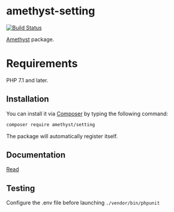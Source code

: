 # amethyst-setting

[![Build Status](https://travis-ci.org/amethyst-php/setting.svg?branch=master)](https://travis-ci.org/amethyst-php/setting)

[Amethyst](https://github.com/amethyst-php/amethyst) package.

# Requirements

PHP 7.1 and later.

## Installation

You can install it via [Composer](https://getcomposer.org/) by typing the following command:

```bash
composer require amethyst/setting
```

The package will automatically register itself.

## Documentation

[Read](docs/index.md)

## Testing

Configure the .env file before launching `./vendor/bin/phpunit`
